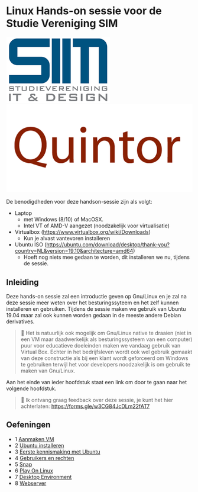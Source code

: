 # Linux Hands-on sessie voor de Studie Vereniging SIM

 ![](img/sim.png) ![](img/quintor.png)

De benodigdheden voor deze handson-sessie zijn als volgt:

- Laptop 
  - met Windows (8/10) of MacOSX.
  - Intel VT of AMD-V aangezet (noodzakelijk voor  virtualisatie)
- Virtualbox (https://www.virtualbox.org/wiki/Downloads) 
  - Kun je alvast vantevoren installeren
- Ubuntu ISO (https://ubuntu.com/download/desktop/thank-you?country=NL&version=19.10&architecture=amd64)
  - Hoeft nog niets mee gedaan te worden, dit installeren we nu, tijdens de sessie.

## Inleiding

Deze hands-on sessie zal een introductie geven op Gnu/Linux en je zal na deze sessie meer weten over het besturingssyteem en het zelf kunnen installeren en gebruiken. Tijdens de sessie maken we gebruik van Ubuntu 19.04 maar zal ook kunnen worden gedaan in de meeste andere Debian derivatives. 

> :pushpin: Het is natuurlijk ook mogelijk om Gnu/Linux native te draaien (niet in een VM maar daadwerkelijk als besturingssysteem van een computer) puur voor educatieve doeleinden maken we vandaag gebruik van Virtual Box. Echter in het bedrijfsleven wordt ook wel gebruik gemaakt van deze constructie als bij een klant wordt geforceerd om Windows te gebruiken terwijl het voor developers noodzakelijk is om gebruik te maken van Gnu/Linux.

Aan het einde van ieder hoofdstuk staat een link om door te gaan naar het volgende hoofdstuk.

>  :tomato: Ik ontvang graag feedback over deze sessie, je kunt het hier achterlaten: https://forms.gle/w3CG84JcDLm22fAT7

## Oefeningen

* 1 [Aanmaken VM](/tree/master/aamaken_vm)
* 2 [Ubuntu installeren](/tree/master/install_ubuntu)
* 3 [Eerste kennismaking met Ubuntu](/tree/master/kennismaking)
* 4 [Gebruikers en rechten](/tree/master/users)
* 5 [Snap](/tree/master/snap)
* 6 [Play On Linux](/tree/master/playonlinux)
* 7 [Desktop Environment](/tree/master/desktopenv)
* 8 [Webserver](/tree/master/webserver)